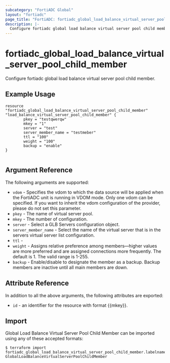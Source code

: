 ```yaml
---
subcategory: "FortiADC Global"
layout: "fortiadc"
page_title: "FortiADC: fortiadc_global_load_balance_virtual_server_pool_child_member"
description: |-
  Configure fortiadc global load balance virtual server pool child member.
---
```


# fortiadc_global_load_balance_virtual_server_pool_child_member
Configure fortiadc global load balance virtual server pool child member.

## Example Usage
```hcl
resource "fortiadc_global_load_balance_virtual_server_pool_child_member" "load_balance_virtual_server_pool_child_member" {
        pkey = "testqwerqw"
        mkey = "1"
        server = "test"
        server_member_name = "testmeber"
        ttl = "100"
        weight = "100"
        backup = "enable"
}


```

## Argument Reference

The following arguments are supported:

* `vdom` - Specifies the vdom to which the data source will be applied when the FortiADC unit is running in VDOM mode. Only one vdom can be specified. If you want to inherit the vdom configuration of the provider, please do not set this parameter.
* `pkey` - The name of virtual server pool.
* `mkey` - The number of configuration.
* `server` - Select a GLB Servers configuration object.
* `server_member_name` - Select the name of the virtual server that is in the servers virtual server list configuration.
* `ttl` -
* `weight` - Assigns relative preference among members—higher values are more preferred and are assigned connections more frequently. The default is 1. The valid range is 1-255.
* `backup` - Enable/disable to designate the member as a backup. Backup members are inactive until all main members are down.


## Attribute Reference

In addition to all the above arguments, the following attributes are exported:
* `id` - an identifier for the resource with format {{mkey}}.

## Import
 Global Load Balance Virtual Server Pool Child Member can be imported using any of these accepted formats:
```
$ terraform import fortiadc_global_load_balance_virtual_server_pool_child_member.labelname GlobalLoadBalanceVirtualServerPoolChildMember
```

